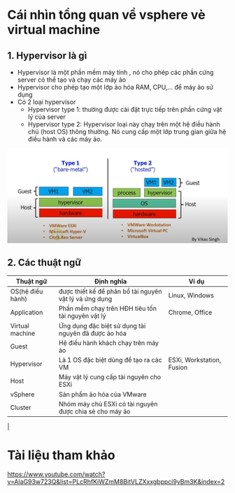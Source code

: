 # Cái nhìn tổng quan về vsphere vè virtual machine
## 1. Hypervisor là gì
- Hypervisor là một phần mềm máy tính , nó cho phép các phần cứng server có thể tạo và chạy các máy ảo
- Hypervisor cho phép tạo một lớp ảo hóa RAM, CPU,... để máy ảo sử dụng 
- Có 2 loại hypervisor
  - Hypervisor type 1: thường được cài đặt trực tiếp trên phần cứng vật lý của server
  - Hypervisor type 2: Hypervisor loại này chạy trên một hệ điều hành chủ (host OS) thông thường. Nó cung cấp một lớp trung gian giữa hệ điều hành và các máy ảo.

![Alt](/thuctap/anh/Screenshot_992.png)

## 2. Các thuật ngữ
|Thuật ngữ |Định nghĩa|Ví dụ|
|---|---|---|
|OS(hệ điều hành)|được thiết kế để phân bổ tài nguyên vật lý và ứng dụng|Linux, Windows|
|Application| Phần mềm chạy trên HĐH tiêu tốn tài nguyên vật lý|Chrome, Office|
|Virtual machine| Ứng dụng đặc biệt sử dụng tài nguyên đã được ảo hóa||
|Guest| Hệ điều hành khách chạy trên máy ảo||
|Hypervisor| Là 1 OS đặc biệt dùng để tạo ra các VM|ESXi, Workstation, Fusion|
|Host| Máy vật lý cung cấp tài nguyên cho ESXi||
|vSphere| Sản phẩm ảo hóa của VMware||
|Cluster| Nhóm máy chủ ESXi có tài nguyên được chia sẻ cho máy ảo||
|


# Tài liệu tham khảo
https://www.youtube.com/watch?v=AlaG93w723Q&list=PLcRhfKiWZmM8BitVLZXxxgbppci9yBm3K&index=2
